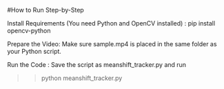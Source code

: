 #How to Run Step-by-Step

Install Requirements (You need Python and OpenCV installed) : pip install opencv-python

Prepare the Video: Make sure sample.mp4 is placed in the same folder as your Python script.

Run the Code : Save the script as meanshift_tracker.py and run

>> python meanshift_tracker.py

